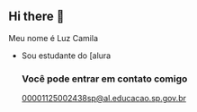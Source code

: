 ## Hi there 👋

Meu nome é Luz Camila

- Sou estudante do [alura
  ### Você pode entrar em contato comigo 
  00001125002438sp@al.educacao.sp.gov.br

